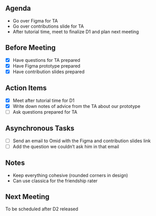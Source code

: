 ## Agenda

- Go over Figma for TA
- Go over contributions slide for TA
- After tutorial time, meet to finalize D1 and plan next meeting

## Before Meeting

- [x]  Have questions for TA prepared
- [x]  Have Figma prototype prepared
- [x]  Have contribution slides prepared

## Action Items

- [x]  Meet after tutorial time for D1
- [x]  Write down notes of advice from the TA about our prototype
- [ ]  Ask questions prepared for TA

## Asynchronous Tasks

- [ ]  Send an email to Omid with the Figma and contribution slides link
- [ ]  Add the question we couldn’t ask him in that email

## Notes

- Keep everything cohesive (rounded corners in design)
- Can use classica for the friendship rater

## Next Meeting

To be scheduled after D2 released
